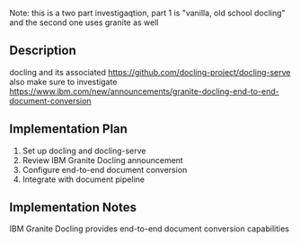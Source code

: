 Note: this is a two part investigaqtion, part 1 is "vanilla, old school docling" and the second one uses granite as well

## Description

docling and its associated https://github.com/docling-project/docling-serve also make sure to investigate https://www.ibm.com/new/announcements/granite-docling-end-to-end-document-conversion
## Implementation Plan

1. Set up docling and docling-serve
2. Review IBM Granite Docling announcement
3. Configure end-to-end document conversion
4. Integrate with document pipeline


## Implementation Notes

IBM Granite Docling provides end-to-end document conversion capabilities
